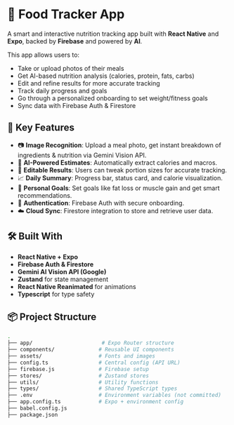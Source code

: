 # 🥗 Food Tracker App

A smart and interactive nutrition tracking app built with **React Native** and **Expo**, backed by **Firebase** and powered by **AI**.

This app allows users to:
- Take or upload photos of their meals
- Get AI-based nutrition analysis (calories, protein, fats, carbs)
- Edit and refine results for more accurate tracking
- Track daily progress and goals
- Go through a personalized onboarding to set weight/fitness goals
- Sync data with Firebase Auth & Firestore

## 📸 Key Features

- 📷 **Image Recognition**: Upload a meal photo, get instant breakdown of ingredients & nutrition via Gemini Vision API.
- 🧠 **AI-Powered Estimates**: Automatically extract calories and macros.
- 📝 **Editable Results**: Users can tweak portion sizes for accurate tracking.
- 📈 **Daily Summary**: Progress bar, status card, and calorie visualization.
- 🎯 **Personal Goals**: Set goals like fat loss or muscle gain and get smart recommendations.
- 🔐 **Authentication**: Firebase Auth with secure onboarding.
- ☁️ **Cloud Sync**: Firestore integration to store and retrieve user data.

## 🛠 Built With

- **React Native + Expo**
- **Firebase Auth & Firestore**
- **Gemini AI Vision API (Google)**
- **Zustand** for state management
- **React Native Reanimated** for animations
- **Typescript** for type safety

## 📦 Project Structure

```bash
.
├── app/                      # Expo Router structure
├── components/              # Reusable UI components
├── assets/                  # Fonts and images
├── config.ts                # Central config (API URL)
├── firebase.js              # Firebase setup
├── stores/                  # Zustand stores
├── utils/                   # Utility functions
├── types/                   # Shared TypeScript types
├── .env                     # Environment variables (not committed)
├── app.config.ts            # Expo + environment config
├── babel.config.js
├── package.json
```